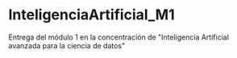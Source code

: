 # InteligenciaArtificial_M1
Entrega del módulo 1 en la concentración de "Inteligencia Artificial avanzada para la ciencia de datos"
